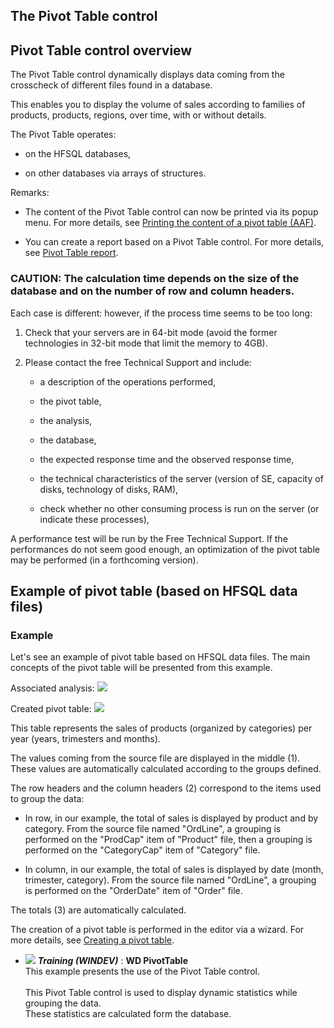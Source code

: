 
## The Pivot Table control
			



<a name="NOTE1"></a>
<a name="NOTE1_1"></a>


## Pivot Table control overview
<a name="pivot_table_control_overview_ELTTEXTE000131"></a>
The Pivot Table control dynamically displays data coming from the crosscheck of different files found in a database. 

This enables you to display the volume of sales according to families of products, products, regions, over time, with or without details. 

The Pivot Table operates: 

- on the HFSQL databases, 

- on other databases via arrays of structures.  




Remarks:

- The content of the Pivot Table control can now be printed via its popup menu. For more details, see [Printing the content of a pivot table (AAF)](../WDChamp/1000029009.md). 

- You can create a report based on a Pivot Table control. For more details, see [Pivot Table report](../WDChamp/1011092.md). 





### CAUTION: The calculation time depends on the size of the database and on the number of row and column headers.
<a name="caution_the_calculation_time_depends_the_size_the_database_and_the_number_row_and_column_headers_ELTPARAGRAPHE000036"></a>

Each case is different: however, if the process time seems to be too long: 

1. Check that your servers are in 64-bit mode (avoid the former technologies in 32-bit mode that limit the memory to 4GB). 

2. Please contact the free Technical Support and include: 

	- a description of the operations performed, 

	- the pivot table, 

	- the analysis, 

	- the database,

	- the expected response time and the observed response time,

	- the technical characteristics of the server (version of SE, capacity of disks, technology of disks, RAM), 

	- check whether no other consuming process is run on the server (or indicate these processes), 





A performance test will be run by the Free Technical Support. If the performances do not seem good enough, an optimization of the pivot table may be performed (in a forthcoming version). 

<a name="NOTE2"></a>
<a name="NOTE2_1"></a>


## Example of pivot table (based on HFSQL data files)
<a name="example_pivot_table_based_hfsql_data_files_ELTTEXTE000161"></a>


### Example
<a name="example_ELTPARAGRAPHE000058"></a>

Let's see an example of pivot table based on HFSQL data files. The main concepts of the pivot table will be presented from this example.  

Associated analysis: ![](https://doc.pcsoft.fr/en-US/images/image.awp?langid=3&name=TCD_Analyse.gif)


Created pivot table: ![](https://doc.pcsoft.fr/en-US/images/image.awp?langid=3&name=TCD_Vocabulaire.gif)


This table represents the sales of products (organized by categories) per year (years, trimesters and months). 

The values coming from the source file are displayed in the middle (1). These values are automatically calculated according to the groups defined. 

The row headers and the column headers (2) correspond to the items used to group the data: 

- In row, in our example, the total of sales is displayed by product and by category. From the source file named "OrdLine", a grouping is performed on the "ProdCap" item of "Product" file, then a grouping is performed on the "CategoryCap" item of "Category" file. 

- In column, in our example, the total of sales is displayed by date (month, trimester, category). From the source file named "OrdLine", a grouping is performed on the "OrderDate" item of "Order" file.  




The totals (3) are automatically calculated. 

The creation of a pivot table is performed in the editor via a wizard. For more details, see [Creating a pivot table](../WDChamp/1000029006.md). 


- ![](https://doc.pcsoft.fr/en-US/images/image.awp?langid=3&name=WDPivotTable.gif) ***Training (WINDEV)*** : **WD PivotTable** <br>This example presents the use of the Pivot Table control.<br><br>This Pivot Table control is used to display dynamic statistics while grouping the data.<br>These statistics are calculated form the database.


